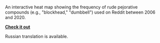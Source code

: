 An interactive heat map showing the frequency of rude pejorative compounds (e.g., "blockhead," "dumbbell") used on Reddit between 2006 and 2020.

**[Check it out](https://mizzzantrop.github.io)**

Russian translation is available.
